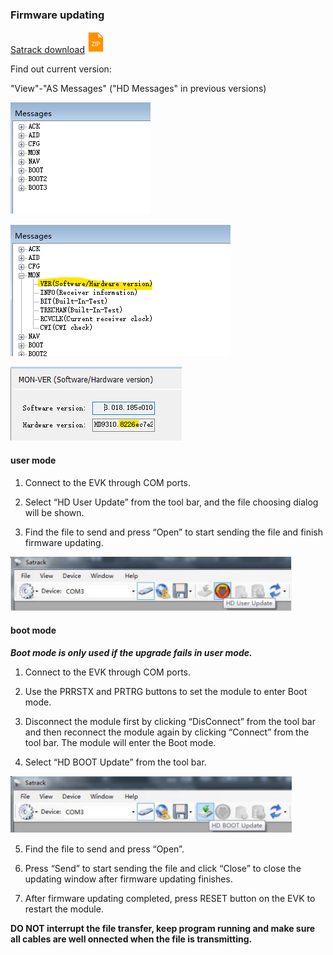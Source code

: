 ### Firmware updating

[Satrack download![](../images/zip.png)](../assets/software/satrack_latest.zip)

Find out current version:

"View"-"AS Messages" ("HD Messages" in previous versions)

![](../rtk-board/images/msg-view.png)

![](../rtk-board/images/cfg-mon-ver.png)

![](../rtk-board/images/ver.png)

#### user mode

1) Connect to the EVK through COM ports.

2) Select “HD User Update” from the tool bar, and the file choosing dialog will be shown.

3) Find the file to send and press “Open” to start sending the file and finish firmware updating.

<div style="text-align: left;">
<img src="../rtk-board/images/usermode.jpg" style="width: 450px;">
</div>

#### boot mode

***Boot mode is only used if the upgrade fails in user mode.***  

1) Connect to the EVK through COM ports.

2) Use the PRRSTX and PRTRG buttons to set the module to enter Boot mode.

3) Disconnect the module first by clicking “DisConnect” from the tool bar and then reconnect the module
again by clicking “Connect” from the tool bar. The module will enter the Boot mode.

4) Select “HD BOOT Update” from the tool bar.

<div style="text-align: left;">
<img src="../rtk-board/images/bootmode.jpg" style="width: 450px;">
</div>

5) Find the file to send and press “Open”.

6) Press “Send” to start sending the file and click “Close” to close the updating window after firmware
updating finishes.

7) After firmware updating completed, press RESET button on the EVK to restart the module.

**DO NOT interrupt the file transfer, keep program running and make sure all cables are well onnected when the file is transmitting.**